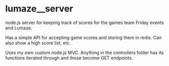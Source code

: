 # lumaze__server
node.js server for keeping track of scores for the games team Friday events and Lumaze.

Has a simple API for accepting game scores and storing them in redis. Can also show a high score list, etc.

Uses my own custom node.js MVC. Anything in the controllers folder has its functions iterated through and those become GET endpoints.